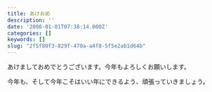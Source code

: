 ```yaml
---
title: あけおめ
description: ''
date: '2008-01-01T07:38:14.000Z'
categories: []
keywords: []
slug: "2f5f80f3-829f-470a-a4f8-5f5e2ab1d64b"
---
```

あけましておめでとうございます。今年もよろしくお願いします。

今年も、そして今年こそはいい年にできるよう、頑張っていきましょう。